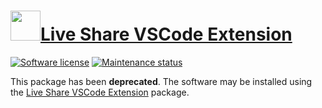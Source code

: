# [<img src="https://cdn.jsdelivr.net/gh/dgalbraith/chocolatey-packages@76935c808211166e58f5e5c59367dee255635018/icons/vscode-live-share.png" width="48" height="48" />Live Share VSCode Extension](<https://chocolatey.org/packages/vscode-live-share>)

[![Software license](https://img.shields.io/badge/license-Proprietary-lightgrey)](https://marketplace.visualstudio.com/items/MS-vsliveshare.vsliveshare/license)
[![Maintenance status](https://img.shields.io/badge/maintained%3F-no-red.svg)]()

This package has been **deprecated**.  The software may be installed using the [Live Share VSCode Extension](https://chocolatey.org/packages/vscode-vsliveshare) package.
